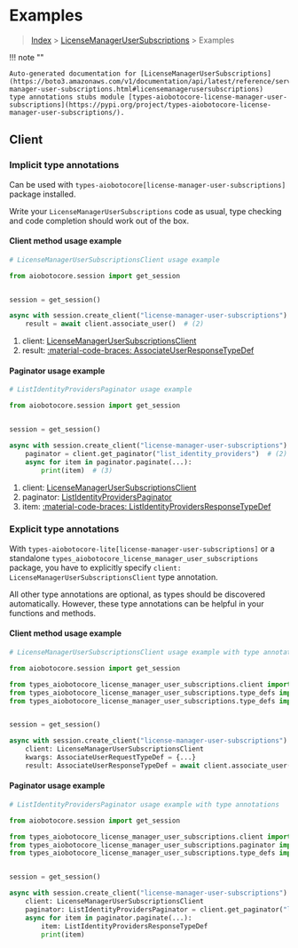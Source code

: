 # Examples

> [Index](../README.md) > [LicenseManagerUserSubscriptions](./README.md) > Examples

!!! note ""

    Auto-generated documentation for [LicenseManagerUserSubscriptions](https://boto3.amazonaws.com/v1/documentation/api/latest/reference/services/license-manager-user-subscriptions.html#licensemanagerusersubscriptions)
    type annotations stubs module [types-aiobotocore-license-manager-user-subscriptions](https://pypi.org/project/types-aiobotocore-license-manager-user-subscriptions/).

## Client

### Implicit type annotations

Can be used with `types-aiobotocore[license-manager-user-subscriptions]` package installed.

Write your `LicenseManagerUserSubscriptions` code as usual,
type checking and code completion should work out of the box.



#### Client method usage example

```python
# LicenseManagerUserSubscriptionsClient usage example

from aiobotocore.session import get_session


session = get_session()

async with session.create_client("license-manager-user-subscriptions") as client:  # (1)
    result = await client.associate_user()  # (2)
```

1. client: [LicenseManagerUserSubscriptionsClient](./client.md)
2. result: [:material-code-braces: AssociateUserResponseTypeDef](./type_defs.md#associateuserresponsetypedef)



#### Paginator usage example

```python
# ListIdentityProvidersPaginator usage example

from aiobotocore.session import get_session


session = get_session()

async with session.create_client("license-manager-user-subscriptions") as client:  # (1)
    paginator = client.get_paginator("list_identity_providers")  # (2)
    async for item in paginator.paginate(...):
        print(item)  # (3)
```

1. client: [LicenseManagerUserSubscriptionsClient](./client.md)
2. paginator: [ListIdentityProvidersPaginator](./paginators.md#listidentityproviderspaginator)
3. item: [:material-code-braces: ListIdentityProvidersResponseTypeDef](./type_defs.md#listidentityprovidersresponsetypedef)




### Explicit type annotations

With `types-aiobotocore-lite[license-manager-user-subscriptions]`
or a standalone `types_aiobotocore_license_manager_user_subscriptions` package, you have to explicitly specify
`client: LicenseManagerUserSubscriptionsClient` type annotation.

All other type annotations are optional, as types should be discovered automatically.
However, these type annotations can be helpful in your functions and methods.


#### Client method usage example

```python
# LicenseManagerUserSubscriptionsClient usage example with type annotations

from aiobotocore.session import get_session

from types_aiobotocore_license_manager_user_subscriptions.client import LicenseManagerUserSubscriptionsClient
from types_aiobotocore_license_manager_user_subscriptions.type_defs import AssociateUserResponseTypeDef
from types_aiobotocore_license_manager_user_subscriptions.type_defs import AssociateUserRequestTypeDef


session = get_session()

async with session.create_client("license-manager-user-subscriptions") as client:
    client: LicenseManagerUserSubscriptionsClient
    kwargs: AssociateUserRequestTypeDef = {...}
    result: AssociateUserResponseTypeDef = await client.associate_user(**kwargs)
```



#### Paginator usage example

```python
# ListIdentityProvidersPaginator usage example with type annotations

from aiobotocore.session import get_session

from types_aiobotocore_license_manager_user_subscriptions.client import LicenseManagerUserSubscriptionsClient
from types_aiobotocore_license_manager_user_subscriptions.paginator import ListIdentityProvidersPaginator
from types_aiobotocore_license_manager_user_subscriptions.type_defs import ListIdentityProvidersResponseTypeDef


session = get_session()

async with session.create_client("license-manager-user-subscriptions") as client:
    client: LicenseManagerUserSubscriptionsClient
    paginator: ListIdentityProvidersPaginator = client.get_paginator("list_identity_providers")
    async for item in paginator.paginate(...):
        item: ListIdentityProvidersResponseTypeDef
        print(item)
```


